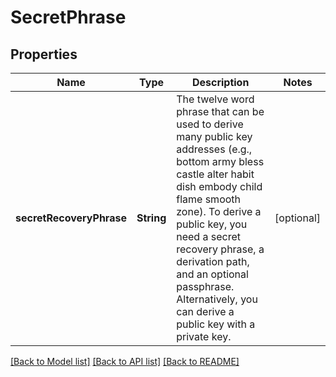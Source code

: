 # SecretPhrase

## Properties
Name | Type | Description | Notes
------------ | ------------- | ------------- | -------------
**secretRecoveryPhrase** | **String** | The twelve word phrase that can be used to derive many public key addresses (e.g., bottom army bless castle alter habit dish embody child flame smooth zone).  To derive a public key, you need a secret recovery phrase, a derivation path, and an optional passphrase.   Alternatively, you can derive a public key with a private key. | [optional] 

[[Back to Model list]](../README.md#documentation-for-models) [[Back to API list]](../README.md#documentation-for-api-endpoints) [[Back to README]](../README.md)


